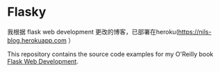 Flasky
======

我根据 flask web development 更改的博客，已部署在heroku(https://nils-blog.herokuapp.com ）

This repository contains the source code examples for my O'Reilly book [Flask Web Development](http://www.flaskbook.com).


